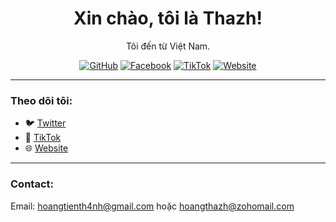 <h1 align="center">Xin chào, tôi là Thazh!</h1>

<p align="center">
  Tôi đến từ Việt Nam.
</p>

<p align="center">
  <a href="https://github.com/KairomGithub" target="_blank"><img src="https://img.shields.io/github/followers/yourusername?label=Follow&style=social" alt="GitHub"></a>
  <a href="https://www.facebook.com/h0anggthanhh" target="_blank"><img src="https://img.shields.io/badge/Facebook-blue?style=flat&logo=facebook" alt="Facebook"></a>
  <a href="https://www.tiktok.com/@hgthazh" target="_blank"><img src="https://img.shields.io/badge/TikTok-black?style=flat&logo=TikTok" alt="TikTok"></a>
  <a href="http://bambu.kesug.com" target="_blank"><img src="https://img.shields.io/badge/Website-green?style=flat&logo=google-chrome" alt="Website"></a>
</p>

---

### Theo dõi tôi:

- 🐦 [Twitter](https://twitter.com/hgthazh)
- 💼 [TikTok](https://www.tiktok.com/@hgthazh)
- 🌐 [Website](http://bambu.kesug.com)

---

### Contact:

Email: hoangtienth4nh@gmail.com
hoặc hoangthazh@zohomail.com